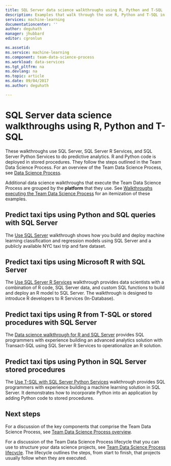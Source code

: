 ```yaml
---
title: SQL Server data science walkthroughs using R, Python and T-SQL  | Microsoft Docs
description: Examples that walk through the use R, Python and T-SQL in SQL Server to do predictive analytics.
services: machine-learning
documentationcenter: ''
author: deguhath
manager: jhubbard
editor: cgronlun

ms.assetid: 
ms.service: machine-learning
ms.component: team-data-science-process
ms.workload: data-services
ms.tgt_pltfrm: na
ms.devlang: na
ms.topic: article
ms.date: 09/04/2017
ms.author: deguhath

---
```


# SQL Server data science walkthroughs using R, Python and T-SQL

These walkthroughs use SQL Server, SQL Server R Services, and SQL Server Python Services to do predictive analytics. R and Python code is deployed in stored procedures. They follow the steps outlined in the Team Data Science Process. For an overview of the Team Data Science Process, see [Data Science Process](overview.md). 

Additional data science walkthroughs that execute the Team Data Science Process are grouped by the **platform** that they use. See [Walkthroughs executing the Team Data Science Process](walkthroughs.md) for an itemization of these examples.


## Predict taxi tips using Python and SQL queries with SQL Server 

The [Use SQL Server](sql-walkthrough.md) walkthrough shows how you build and deploy machine learning classification and regression models using SQL Server and a publicly available NYC taxi trip and fare dataset.


## Predict taxi tips using Microsoft R with SQL Server 

The [Use SQL Server R Services](https://msdn.microsoft.com/library/mt612857.aspx) walkthrough provides data scientists with a combination of R code, SQL Server data, and custom SQL functions to build and deploy an R model to SQL Server. The walkthrough is designed to introduce R developers to R Services (In-Database).


## Predict taxi tips using R from T-SQL or stored procedures with SQL Server

The [Data science walkthrough for R and SQL Server](https://docs.microsoft.com/sql/advanced-analytics/tutorials/walkthrough-data-science-end-to-end-walkthrough) provides SQL programmers with experience building an advanced analytics solution with Transact-SQL using SQL Server R Services to operationalize an R solution. 


## Predict taxi tips using Python in SQL Server stored procedures

The [Use T-SQL with SQL Server Python Services](https://docs.microsoft.com/sql/advanced-analytics/tutorials/sqldev-in-database-python-for-sql-developers) walkthrough provides SQL programmers with experience building a machine learning solution in SQL Server. It demonstrates how to incorporate Python into an application by adding Python code to stored procedures.


## Next steps

For a discussion of the key components that comprise the Team Data Science Process, see [Team Data Science Process overview](overview.md).

For a discussion of the Team Data Science Process lifecycle that you can use to structure your data science projects, see [Team Data Science Process lifecycle](lifecycle.md). The lifecycle outlines the steps, from start to finish, that projects usually follow when they are executed. 
